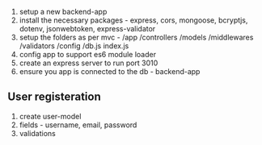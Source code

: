 1. setup a new backend-app
2. install the necessary packages - express, cors, mongoose, bcryptjs, dotenv, jsonwebtoken, express-validator
3. setup the folders as per mvc - 
/app
    /controllers
    /models
    /middlewares
    /validators
/config
    /db.js
index.js
4. config app to support es6 module loader
5. create an express server to run port 3010
6. ensure you app is connected to the db - backend-app

## User registeration
1. create user-model
2. fields - username, email, password 
3. validations